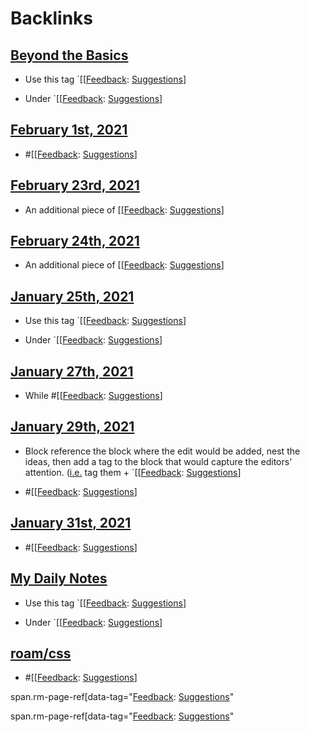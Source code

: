 
# Backlinks
## [Beyond the Basics](<Beyond the Basics.md>)
- Use this tag `[[[Feedback](<[[Feedback.md>): [Suggestions](<Suggestions.md>)]

- Under `[[[Feedback](<[[Feedback.md>): [Suggestions](<Suggestions.md>)]

## [February 1st, 2021](<February 1st, 2021.md>)
- #[[[Feedback](<[[Feedback.md>): [Suggestions](<Suggestions.md>)]

## [February 23rd, 2021](<February 23rd, 2021.md>)
- An additional piece of [[[Feedback](<[[Feedback.md>): [Suggestions](<Suggestions.md>)]

## [February 24th, 2021](<February 24th, 2021.md>)
- An additional piece of [[[Feedback](<[[Feedback.md>): [Suggestions](<Suggestions.md>)]

## [January 25th, 2021](<January 25th, 2021.md>)
- Use this tag `[[[Feedback](<[[Feedback.md>): [Suggestions](<Suggestions.md>)]

- Under `[[[Feedback](<[[Feedback.md>): [Suggestions](<Suggestions.md>)]

## [January 27th, 2021](<January 27th, 2021.md>)
- While #[[[Feedback](<[[Feedback.md>): [Suggestions](<Suggestions.md>)]

## [January 29th, 2021](<January 29th, 2021.md>)
- Block reference the block where the edit would be added, nest the ideas, then add a tag to the block that would capture the editors' attention. ([i.e.](<i.e..md>) tag them + `[[[Feedback](<[[Feedback.md>): [Suggestions](<Suggestions.md>)]

- #[[[Feedback](<[[Feedback.md>): [Suggestions](<Suggestions.md>)]

## [January 31st, 2021](<January 31st, 2021.md>)
- #[[[Feedback](<[[Feedback.md>): [Suggestions](<Suggestions.md>)]

## [My Daily Notes](<My Daily Notes.md>)
- Use this tag `[[[Feedback](<[[Feedback.md>): [Suggestions](<Suggestions.md>)]

- Under `[[[Feedback](<[[Feedback.md>): [Suggestions](<Suggestions.md>)]

## [roam/css](<roam/css.md>)
- #[[[Feedback](<[[Feedback.md>): [Suggestions](<Suggestions.md>)]

span.rm-page-ref[data-tag="[Feedback](<Feedback.md>): [Suggestions](<Suggestions.md>)"

span.rm-page-ref[data-tag="[Feedback](<Feedback.md>): [Suggestions](<Suggestions.md>)"

